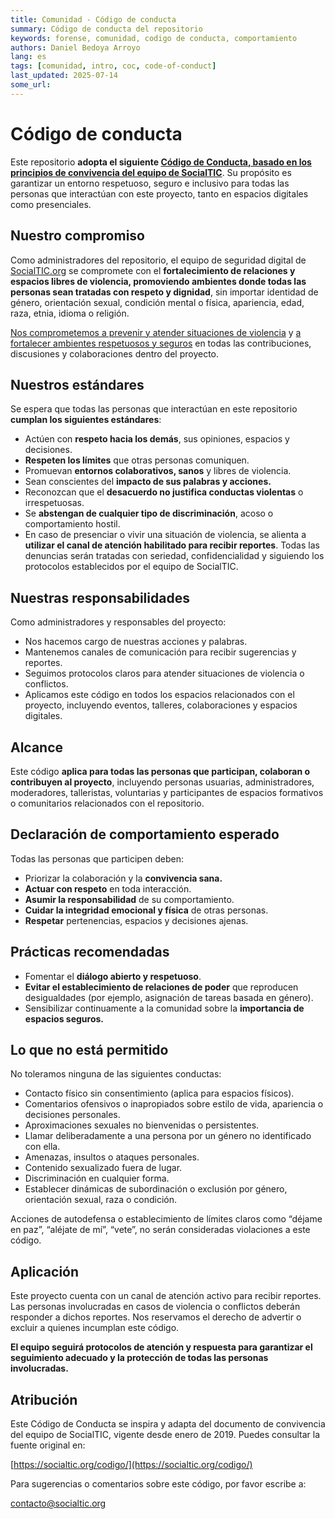 ```yaml
---
title: Comunidad - Código de conducta
summary: Código de conducta del repositorio
keywords: forense, comunidad, codigo de conducta, comportamiento
authors: Daniel Bedoya Arroyo
lang: es
tags: [comunidad, intro, coc, code-of-conduct]
last_updated: 2025-07-14
some_url:
---
```



# Código de conducta

Este repositorio **adopta el siguiente [Código de Conducta, basado en los principios de convivencia del equipo de SocialTIC](https://socialtic.org/codigo/)**. Su propósito es garantizar un entorno respetuoso, seguro e inclusivo para todas las personas que interactúan con este proyecto, tanto en espacios digitales como presenciales.

## Nuestro compromiso

Como administradores del repositorio, el equipo de seguridad digital de [SocialTIC.org](http://SocialTIC.org) se compromete  con el **fortalecimiento de relaciones y espacios libres de violencia, promoviendo ambientes donde todas las personas sean tratadas con respeto y dignidad**, sin importar identidad de género, orientación sexual, condición mental o física, apariencia, edad, raza, etnia, idioma o religión.

[Nos comprometemos a prevenir y atender situaciones de violencia](https://socialtic.org/politica-violencia/) y [a fortalecer ambientes respetuosos y seguros](https://socialtic.org/codigo/) en todas las contribuciones, discusiones y colaboraciones dentro del proyecto.

## Nuestros estándares

Se espera que todas las personas que interactúan en este repositorio **cumplan los siguientes estándares**:

* Actúen con **respeto hacia los demás**, sus opiniones, espacios y decisiones.  
* **Respeten los límites** que otras personas comuniquen.  
* Promuevan **entornos colaborativos, sanos** y libres de violencia.  
* Sean conscientes del **impacto de sus palabras y acciones.**  
* Reconozcan que el **desacuerdo no justifica conductas violentas** o irrespetuosas.  
* Se **abstengan de cualquier tipo de discriminación**, acoso o comportamiento hostil.  
* En caso de presenciar o vivir una situación de violencia, se alienta a **utilizar el canal de atención habilitado para recibir reportes**. Todas las denuncias serán tratadas con seriedad, confidencialidad y siguiendo los protocolos establecidos por el equipo de SocialTIC.

## Nuestras responsabilidades

Como administradores y responsables del proyecto:

* Nos hacemos cargo de nuestras acciones y palabras.  
* Mantenemos canales de comunicación para recibir sugerencias y reportes.  
* Seguimos protocolos claros para atender situaciones de violencia o conflictos.  
* Aplicamos este código en todos los espacios relacionados con el proyecto, incluyendo eventos, talleres, colaboraciones y espacios digitales.

## Alcance

Este código **aplica para todas las personas que participan, colaboran o contribuyen al proyecto**, incluyendo personas usuarias, administradores, moderadores, talleristas, voluntarias y participantes de espacios formativos o comunitarios relacionados con el repositorio.

## Declaración de comportamiento esperado

Todas las personas que participen deben:

* Priorizar la colaboración y la **convivencia sana.**  
* **Actuar con respeto** en toda interacción.  
* **Asumir la responsabilidad** de su comportamiento.  
* **Cuidar la integridad emocional y física** de otras personas.  
* **Respetar** pertenencias, espacios y decisiones ajenas.

## Prácticas recomendadas

* Fomentar el **diálogo abierto y respetuoso**.  
* **Evitar el establecimiento de relaciones de poder** que reproducen desigualdades (por ejemplo, asignación de tareas basada en género).  
* Sensibilizar continuamente a la comunidad sobre la **importancia de espacios seguros.**

## Lo que no está permitido

No toleramos ninguna de las siguientes conductas:

* Contacto físico sin consentimiento (aplica para espacios físicos).  
* Comentarios ofensivos o inapropiados sobre estilo de vida, apariencia o decisiones personales.  
* Aproximaciones sexuales no bienvenidas o persistentes.  
* Llamar deliberadamente a una persona por un género no identificado con ella.  
* Amenazas, insultos o ataques personales.  
* Contenido sexualizado fuera de lugar.  
* Discriminación en cualquier forma.  
* Establecer dinámicas de subordinación o exclusión por género, orientación sexual, raza o condición.

Acciones de autodefensa o establecimiento de límites claros como “déjame en paz”, “aléjate de mí”, “vete”, no serán consideradas violaciones a este código.

## Aplicación

Este proyecto cuenta con un canal de atención activo para recibir reportes. Las personas involucradas en casos de violencia o conflictos deberán responder a dichos reportes. Nos reservamos el derecho de advertir o excluir a quienes incumplan este código.

**El equipo seguirá protocolos de atención y respuesta para garantizar el seguimiento adecuado y la protección de todas las personas involucradas.**

## Atribución

Este Código de Conducta se inspira y adapta del documento de convivencia del equipo de SocialTIC, vigente desde enero de 2019\. Puedes consultar la fuente original en:

[https://socialtic.org/codigo/](https://socialtic.org/codigo/)

Para sugerencias o comentarios sobre este código, por favor escribe a:

[contacto@socialtic.org](mailto:contacto@socialtic.org)
